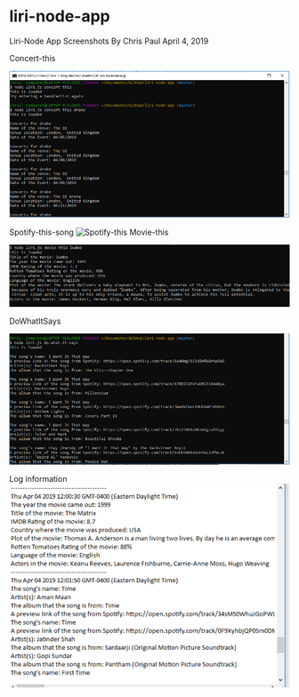 # liri-node-app
Liri-Node App Screenshots
By Chris Paul
April 4, 2019

Concert-this
 
 ![concert data with input](images/concertThis.png)


Spotify-this-song
  ![Spotify-this](images/spotifyThis.PNG)
Movie-this
 
 ![Movie output](images/movieThis.PNG)

  

DoWhatItSays

 ![dowhatitsays data](images/doWhatItSays.PNG)


 Log information
 ![log data](images/log.PNG)
